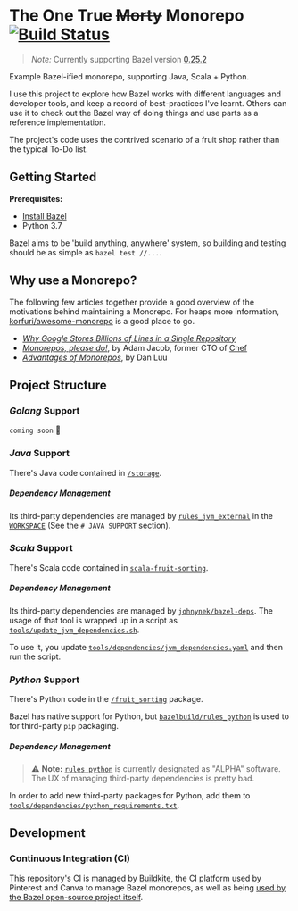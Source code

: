 # The One True ~~Morty~~ Monorepo [![Build Status](https://badge.buildkite.com/aa36b75077a5c69156bc143b32c8c2db04c4b20b8706b8a99b.svg)](https://buildkite.com/thundergolfer-inc/the-one-true-bazel-monorepo)

> *Note:* Currently supporting Bazel version [0.25.2](https://github.com/bazelbuild/bazel/releases/tag/0.25.2) 

Example Bazel-ified monorepo, supporting Java, Scala + Python. 

I use this project to explore how Bazel works with different languages and
developer tools, and keep a record of best-practices I've learnt.
Others can use it to check out the Bazel way of doing things and use parts
as a reference implementation.

The project's code uses the contrived scenario of a fruit shop rather than the typical To-Do list.

## Getting Started

**Prerequisites:**
 
- [Install Bazel](https://docs.bazel.build/versions/master/install.html)
- Python 3.7

Bazel aims to be 'build anything, anywhere' system, so building and testing should be as simple as `bazel test //...`.  

## Why use a Monorepo?

The following few articles together provide a good overview of the
motivations behind maintaining a Monorepo. For heaps more information,
[korfuri/awesome-monorepo](https://github.com/korfuri/awesome-monorepo)
is a good place to go. 

* [*Why Google Stores Billions of Lines in a Single
  Repository*](http://delivery.acm.org/10.1145/2860000/2854146/p78-potvin.pdf?ip=60.240.50.147&id=2854146&acc=OA&key=4D4702B0C3E38B35%2E4D4702B0C3E38B35%2E4D4702B0C3E38B35%2E5945DC2EABF3343C&__acm__=1558760299_19ae56a814d1fe05de26b4844a658e52)
* [*Monorepos, please
  do!*](https://medium.com/@adamhjk/monorepo-please-do-3657e08a4b70), by
Adam Jacob, former CTO of [Chef](https://www.chef.io/)
* [*Advantages of Monorepos*](https://danluu.com/monorepo/), by Dan Luu

## Project Structure

### *Golang* Support

`coming soon` 🙂

### *Java* Support

There's Java code contained in [`/storage`](/storage).

##### Dependency Management

Its third-party dependencies are managed by [`rules_jvm_external`](https://blog.bazel.build/2019/03/31/rules-jvm-external-maven.html) in the [`WORKSPACE`](/WORKSPACE) (See the `# JAVA SUPPORT` section).


### *Scala* Support

There's Scala code contained in [`scala-fruit-sorting`](/scala-fruit-sorting).

##### Dependency Management

Its third-party dependencies are managed
by [`johnynek/bazel-deps`](https://github.com/johnynek/bazel-deps). The usage of that tool is wrapped up in a script
as [`tools/update_jvm_dependencies.sh`](tools/update_jvm_dependencies.sh).

To use it, you update [`tools/dependencies/jvm_dependencies.yaml`](tools/dependencies/jvm_dependencies.yaml) and then run the script.


### *Python* Support

There's Python code in the [`/fruit_sorting`](/fruit_sorting) package.

Bazel has native support for Python, but [`bazelbuild/rules_python`](https://github.com/bazelbuild/rules_python)
is used to for third-party `pip` packaging.

##### Dependency Management

> ⚠️ **Note:** [`rules_python`](https://github.com/bazelbuild/rules_python) is currently designated as "ALPHA" software. The UX of managing third-party dependencies is pretty bad.

In order to add new third-party packages for Python, add them to [`tools/dependencies/python_requirements.txt`](/tools/dependencies/python_requirements.txt).

## Development

### Continuous Integration (CI)

This repository's CI is managed by [Buildkite](https://buildkite.com), the CI platform used by Pinterest and Canva to manage Bazel monorepos,
as well as being [used by the Bazel open-source project itself](https://buildkite.com/bazel).

